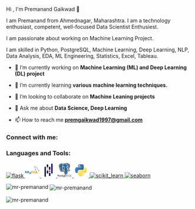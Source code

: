 Hi , I'm Premanand Gaikwad 👋</h1>

I am Premanand from Ahmednagar, Maharashtra. I am a technology enthusiast, competent, well-focused Data Scientist Enthusiest.

I am passionate about working on Machine Learning Project. 

I am skilled in Python, PostgreSQL, Machine Learning, Deep Learning, NLP, Data Analysis, EDA, ML Engineering, Statistics, Excel, Tableau.</h3>


- 🔭 I’m currently working on **Machine Learning (ML) and Deep Learning (DL) project**

- 🌱 I’m currently learning **various machine learning techniques.**

- 👯 I’m looking to collaborate on **Machine Leaning projects**

- 💬 Ask me about **Data Science, Deep Learning**

- 📫 How to reach me **premgaikwad1997@gmail.com**

<h3 align="left">Connect with me:</h3>
<p align="left">
</p>

<h3 align="left">Languages and Tools:</h3>
<p align="left"> <a href="https://flask.palletsprojects.com/" target="_blank" rel="noreferrer"> <img src="https://www.vectorlogo.zone/logos/pocoo_flask/pocoo_flask-icon.svg" alt="flask" width="40" height="40"/> </a> <a href="https://www.mysql.com/" target="_blank" rel="noreferrer"> <img src="https://raw.githubusercontent.com/devicons/devicon/master/icons/mysql/mysql-original-wordmark.svg" alt="mysql" width="40" height="40"/> </a> <a href="https://pandas.pydata.org/" target="_blank" rel="noreferrer"> <img src="https://raw.githubusercontent.com/devicons/devicon/2ae2a900d2f041da66e950e4d48052658d850630/icons/pandas/pandas-original.svg" alt="pandas" width="40" height="40"/> </a> <a href="https://www.postgresql.org" target="_blank" rel="noreferrer"> <img src="https://raw.githubusercontent.com/devicons/devicon/master/icons/postgresql/postgresql-original-wordmark.svg" alt="postgresql" width="40" height="40"/> </a> <a href="https://www.python.org" target="_blank" rel="noreferrer"> <img src="https://raw.githubusercontent.com/devicons/devicon/master/icons/python/python-original.svg" alt="python" width="40" height="40"/> </a> <a href="https://scikit-learn.org/" target="_blank" rel="noreferrer"> <img src="https://upload.wikimedia.org/wikipedia/commons/0/05/Scikit_learn_logo_small.svg" alt="scikit_learn" width="40" height="40"/> </a> <a href="https://seaborn.pydata.org/" target="_blank" rel="noreferrer"> <img src="https://seaborn.pydata.org/_images/logo-mark-lightbg.svg" alt="seaborn" width="40" height="40"/> </a> </p>

<p><img align="left" src="https://github-readme-stats.vercel.app/api/top-langs?username=mr-premanand&show_icons=true&locale=en&layout=compact" alt="mr-premanand" /></p>

<p>&nbsp;<img align="center" src="https://github-readme-stats.vercel.app/api?username=mr-premanand&show_icons=true&locale=en" alt="mr-premanand" /></p>

<p><img align="center" src="https://github-readme-streak-stats.herokuapp.com/?user=mr-premanand&" alt="mr-premanand" /></p>

